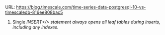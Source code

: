 
URL: https://blog.timescale.com/time-series-data-postgresql-10-vs-timescaledb-816ee808bac5

1. Single <em>INSERT</> statement always opens all leaf tables during inserts, including any indexes.
